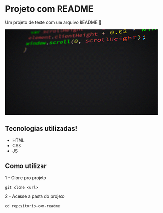 # Projeto com README 
Um projeto de teste com um arquivo README 🚀

<img src="./giphy.gif" alt="codando">

## Tecnologias utilizadas!
- HTML
- CSS
- JS

## Como utilizar 

1 - Clone pro projeto
````
git clone <url>
````

2 - Acesse a pasta do projeto
````
cd repositorio-com-readme
````

